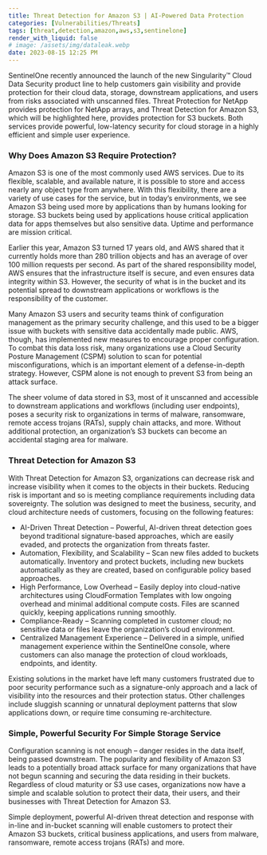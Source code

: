 ```yaml
---
title: Threat Detection for Amazon S3 | AI-Powered Data Protection
categories: [Vulnerabilities/Threats]
tags: [threat,detection,amazon,aws,s3,sentinelone]
render_with_liquid: false
# image: /assets/img/dataleak.webp
date: 2023-08-15 12:25 PM
---
```


SentinelOne recently announced the launch of the new Singularity™ Cloud Data Security product line to help customers gain visibility and provide protection for their cloud data, storage, downstream applications, and users from risks associated with unscanned files. Threat Protection for NetApp provides protection for NetApp arrays, and Threat Detection for Amazon S3, which will be highlighted here, provides protection for S3 buckets. Both services provide powerful, low-latency security for cloud storage in a highly efficient and simple user experience.

### Why Does Amazon S3 Require Protection?

Amazon S3 is one of the most commonly used AWS services. Due to its flexible, scalable, and available nature, it is possible to store and access nearly any object type from anywhere. With this flexibility, there are a variety of use cases for the service, but in today’s environments, we see Amazon S3 being used more by applications than by humans looking for storage. S3 buckets being used by applications house critical application data for apps themselves but also sensitive data. Uptime and performance are mission critical.

Earlier this year, Amazon S3 turned 17 years old, and AWS shared that it currently holds more than 280 trillion objects and has an average of over 100 million requests per second. As part of the shared responsibility model, AWS ensures that the infrastructure itself is secure, and even ensures data integrity within S3. However, the security of what is in the bucket and its potential spread to downstream applications or workflows is the responsibility of the customer.

Many Amazon S3 users and security teams think of configuration management as the primary security challenge, and this used to be a bigger issue with buckets with sensitive data accidentally made public. AWS, though, has implemented new measures to encourage proper configuration. To combat this data loss risk,  many organizations use a Cloud Security Posture Management (CSPM) solution to scan for potential misconfigurations, which is an important element of a defense-in-depth strategy. However, CSPM alone is not enough to prevent S3 from being an attack surface.

The sheer volume of data stored in S3, most of it unscanned and accessible to downstream applications and workflows (including user endpoints), poses a security risk to organizations in terms of malware, ransomware, remote access trojans (RATs), supply chain attacks, and more. Without additional protection, an organization’s S3 buckets can become an accidental staging area for malware.

### Threat Detection for Amazon S3

With Threat Detection for Amazon S3, organizations can decrease risk and increase visibility when it comes to the objects in their buckets. Reducing risk is important and so is meeting compliance requirements including data sovereignty. The solution was designed to meet the business, security, and cloud architecture needs of customers, focusing on the following features:

* AI-Driven Threat Detection – Powerful, AI-driven threat detection goes beyond traditional signature-based approaches, which are easily evaded, and protects the organization from threats faster.
* Automation, Flexibility, and Scalability – Scan new files added to buckets automatically. Inventory and protect buckets, including new buckets automatically as they are created, based on configurable policy based approaches.
* High Performance, Low Overhead – Easily deploy into cloud-native architectures using CloudFormation Templates with low ongoing overhead and minimal additional compute costs. Files are scanned quickly, keeping applications running smoothly.
* Compliance-Ready – Scanning completed in customer cloud; no sensitive data or files leave the organization’s cloud environment.
* Centralized Management Experience – Delivered in a simple, unified management experience within the SentinelOne console, where customers can also manage the protection of cloud workloads, endpoints, and identity.

Existing solutions in the market have left many customers frustrated due to poor security performance such as a signature-only approach and a lack of visibility into the resources and their protection status. Other challenges include sluggish scanning or unnatural deployment patterns that slow applications down, or require time consuming re-architecture.

### Simple, Powerful Security For Simple Storage Service

Configuration scanning is not enough – danger resides in the data itself, being passed downstream. The popularity and flexibility of Amazon S3 leads to a potentially broad attack surface for many organizations that have not begun scanning and securing the data residing in their buckets. Regardless of cloud maturity or S3 use cases, organizations now have a simple and scalable solution to protect their data, their users, and their businesses with Threat Detection for Amazon S3.

Simple deployment, powerful AI-driven threat detection and response with in-line and in-bucket scanning will enable customers to protect their Amazon S3 buckets, critical business applications, and users from malware, ransomware, remote access trojans (RATs) and more.